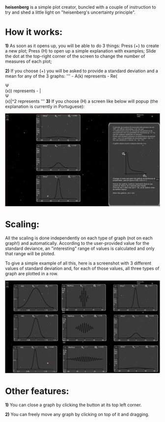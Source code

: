 **heisenberg** is a simple plot creator, buncled with a couple of instruction to try and shed a little light on "heisenberg's uncertainty principle".

# How it works:

**1)** As soon as it opens up, you will be able to do 3 things:
	Press (+) to create a new plot;
	Press (H) to open up a simple explanation with examples;
	Slide the dot at the top-right corner of the screen to change the number of measures of each plot;

**2)** If you choose (+) you will be asked to provide a standard deviation and a mean for any of the 3 graphs:
'''
	- A(k) represents 
	- Re(<div>&Psi;</div>(x)) represents
	- |<div>&Psi;</div>(x)|^2 represents
'''
**3)** If you choose (H) a screen like below will popup (the explanation is currently in Portuguese):
	<p><img src="/Screenshots/Explanation.png" alt="Explanation.png"></p>

# Scaling:

All the scaling is done independently on each type of graph (not on each graph!) and automatically. According to the user-provided value for the standard deviance, an "interesting" range of values is calculated and only that range will be ploted.

To give a simple example of all this, here is a screenshot with 3 different values of standard deviation and, for each of those values, all three types of graph are plotted in a row.
	<p><img src="/Screenshots/Example.png" alt="Example.png"></p>

# Other features:

**1)** You can close a graph by clicking the button at its top left corner.

**2)** You can freely move any graph by clicking on top of it and dragging.